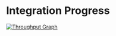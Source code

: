 # Integration Progress

[![Throughput Graph](https://graphs.waffle.io/a-a-ron/waffle/throughput.svg)](https://waffle.io/a-a-ron/waffle/metrics/throughput)
